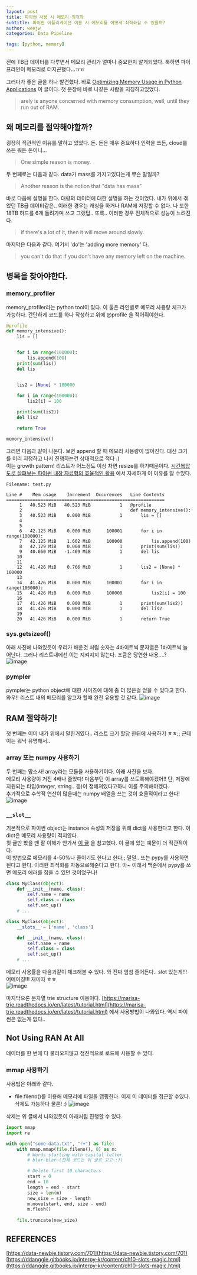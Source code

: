 ```yaml
---
layout: post
title: 파이썬 사용 시 메모리 최적화 
subtitle: 파이썬 어플리케이션 이용 시 메모리를 어떻게 최적화할 수 있을까? 
author: weejw
categories: Data Pipeline

tags: [python, memory]
---
```


전에 TB급 데이터를 다루면서 메모리 관리가 얼마나 중요한지 알게되었다. 툭하면 파이프라인이 메모리로 터지곤했다...ㅠㅠ<br>

그러다가 좋은 글을 하나 발견했다. 바로 [Optimizing Memory Usage in Python Applications](https://martinheinz.dev/blog/68) 이 글이다. 첫 문장에 바로 나같은 사람을 지칭하고있었다. <br>
> arely is anyone concerned with memory consumption, well, until they run out of RAM.


## 왜 메모리를 절약해야할까?
굉장히 직관적인 이유를 말하고 있었다. 돈. 돈은 매우 중요하다 인력을 쓰든, cloud를 쓰든 뭐든 돈이니...<br>
> One simple reason is money. 

두 번째로는 다음과 같다. data가 mass를 가지고있다는게 무슨 말일까?<br> 
> Another reason is the notion that "data has mass"

바로 다음에 설명을 한다. 대량의 데이터에 대한 설명을 하는 것이었다. 내가 위에서 겪었던 TB급 데이터같은.. 
이러한 경우는 캐싱을 하거나 RAM에 저장할 수 없다. 나 또한 18TB 하드를 6개 돌려가며 쓰고 그랬답.. 또륵..
이러한 경우 전체적으로 성능이 느려진다. 
> if there's a lot of it, then it will move around slowly.

마지막은 다음과 같다. 여기서 'do'는 'adding more memory' 다. 
> you can't do that if you don't have any memory left on the machine.

## 병목을 찾아야한다. 

### memory_profiler
memory_profiler라는 python tool이 있다. 이 툴은 라인별로 메모리 사용량 체크가 가능하다. 간단하게 코드를 하나 작성하고 위에 @profile 을 적어줘야한다.<br>
```python
@profile
def memory_intensive():
    lis = []


    for i in range(100000):
        lis.append(100)
    print(sum(lis)) 
    del lis


    lis2 = [None] * 100000
    
    for i in range(100000):
        lis2[i] = 100

    print(sum(lis2))
    del lis2

    return True

memory_intensive()
```

그러면 다음과 같이 나온다. 보면 append 할 때 메모리 사용량이 많아진다. 대신 크기를 미리 지정하고 나서 진행하는건 상대적으로 적다 :) <br>
이는 growth pattern! 리스트가 어느정도 이상 차면 resize를 하기때문이다. [시간복잡도로 살펴보는 파이썬 내장 자료형의 효율적인 활용](https://www.youtube.com/watch?v=XXGd_t6YF50&list=PLZPhyNeJvHRlECdmkJ7M8konKB0NhBfve&index=4) 에서 자세하게 이 이유를 알 수있다.
```shell
Filename: test.py

Line #    Mem usage    Increment  Occurences   Line Contents
============================================================
     1   40.523 MiB   40.523 MiB           1   @profile
     2                                         def memory_intensive():
     3   40.523 MiB    0.000 MiB           1       lis = []
     4
     5
     6   42.125 MiB    0.000 MiB      100001       for i in range(100000):
     7   42.125 MiB    1.602 MiB      100000           lis.append(100)
     8   42.129 MiB    0.004 MiB           1       print(sum(lis))
     9   40.660 MiB   -1.469 MiB           1       del lis
    10
    11
    12   41.426 MiB    0.766 MiB           1       lis2 = [None] * 100000
    13
    14   41.426 MiB    0.000 MiB      100001       for i in range(100000):
    15   41.426 MiB    0.000 MiB      100000           lis2[i] = 100
    16
    17   41.426 MiB    0.000 MiB           1       print(sum(lis2))
    18   41.426 MiB    0.000 MiB           1       del lis2
    19
    20   41.426 MiB    0.000 MiB           1       return True
```

### sys.getsizeof()

아래 사진에 나와있듯이 우리가 배운것 처럼 숫자는 4바이트씩 문자열은 1바이트씩 늘어난다. 그러나 리스트내에선 이는 지켜지지 않는다. 조큼은 당연한 내용....?<br>
![image](https://user-images.githubusercontent.com/33684393/160036604-7f4ab1fb-2fc5-4951-bf1b-17f337e0e2ff.png)

### pympler

pympler는 python object에 대한 사이즈에 대해 좀 더 많은걸 얻을 수 있다고 한다. 
 와우!! 리스트 내의 메모리를 알고자 할때 완전 유용할 것 같다.
![image](https://user-images.githubusercontent.com/33684393/160036941-35ab186c-bfed-4631-851c-aa4698828abd.png)


## RAM 절약하기!

첫 번째는 이미 내가 위에서 말한거였다.. 리스트 크기 할당 한뒤에 사용하기 ㅎㅎ;; 근데 이는 워낙 유명해서..<br>

### array 또는 numpy 사용하기
두 번째는 맙소사! array라는 모듈을 사용하기이다. 아래 사진을 보자.<br>
메모리 사용량이 거진 4배나 줄었다! 다음부턴 이 array를 쓰도록해야겠어!! 단, 저장에 지원되는 타입(integer, string.. 등)이 정해져있다고하니 이를 주의해야겠다.<br>
추가적으로 수학적 연산이 많을때는 numpy 배열을 쓰는 것이 효율적이라고 한다! <br>
![image](https://user-images.githubusercontent.com/33684393/160037864-b7feb2a2-be68-4216-bb58-bdbaf9afe2f2.png)

### `__slot__` 
기본적으로 파이썬 object는 instance 속성의 저장을 위해 dict을 사용한다고 한다. 이 dict은 메모리 사용량이 적지않다.<br>
윗 글만 봤을 땐 잘 이해가 안가서 [이 글](https://ddanggle.gitbooks.io/interpy-kr/content/ch10-slots-magic.html) 을 참고했다. 이 글에 있는 예문이 더 직관적이다.<br>
이 방법으로 메모리를 4-50%나 줄이기도 한다고 한다;; 덜덜.. 또는 pypy를 사용하면된다고 한다. 이러한 최적화를 자동으로해준다고 한다. 아~ 이래서 백준에서 pypy를 쓰면 메모리 에러를 잡을 수 있던 것이었구나!<br>
```python
class MyClass(object):
    def __init__(name, class):
        self.name = name
        self.class = class
        self.set_up()
    # ...
```
```python
class MyClass(object):
    __slots__ = ['name', 'class']

    def __init__(name, class):
        self.name = name
        self.class = class
        self.set_up()
    # ...
```

메모리 사용률을 다음과같이 체크해볼 수 있다. 와 진짜 엄첨 줄어든다.. slot 있는게!!! 어메이징!!! 재미따 ㅎㅎ <br>
![image](https://user-images.githubusercontent.com/33684393/160039521-2c62a04a-eff8-46ce-bb1a-39f9dccb03da.png)

마지막으론 문자열 trie structure 이용이다. [https://marisa-trie.readthedocs.io/en/latest/tutorial.html](https://marisa-trie.readthedocs.io/en/latest/tutorial.html) 에서 사용방법이 나와있다. 역시 파이썬은 없는게 없다..<br>

## Not Using RAN At All

데이터를 한 번에 다 불러오지않고 점진적으로 로드해 사용할 수 있다.<br>
### mmap 사용하기

사용법은 아래와 같다. 
* file.fileno()를 이용해 메모리에 파일을 맵핑한다. 이제 이 데이터를 접근할 수있다. 삭제도 가능하다 물론! :)
![image](https://user-images.githubusercontent.com/33684393/160040806-a0c41548-e05a-4dae-a690-84eda5f1e71f.png)

삭제는 위 글에서 나와있듯이 아래처럼 진행할 수 있다.
```python
import mmap
import re

with open("some-data.txt", "r+") as file:
    with mmap.mmap(file.fileno(), 0) as m:
        # Words starting with capital letter
        # blar~blar~(전체 코드는 위 글로 고고~:))

        # Delete first 10 characters
        start = 0
        end = 10
        length = end - start
        size = len(m)
        new_size = size - length
        m.move(start, end, size - end)
        m.flush()
      
    file.truncate(new_size)
```

## REFERENCES
[https://data-newbie.tistory.com/701](https://data-newbie.tistory.com/701) <br>
[https://ddanggle.gitbooks.io/interpy-kr/content/ch10-slots-magic.html](https://ddanggle.gitbooks.io/interpy-kr/content/ch10-slots-magic.html)
